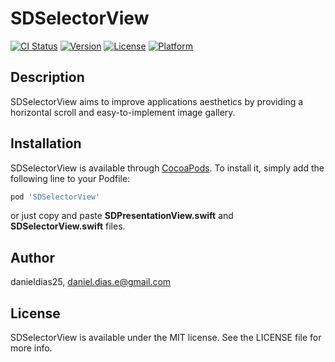 # SDSelectorView

[![CI Status](http://img.shields.io/travis/danieldias25/SDSelectorView.svg?style=flat)](https://travis-ci.org/danieldias25/SDSelectorView)
[![Version](https://img.shields.io/cocoapods/v/SDSelectorView.svg?style=flat)](http://cocoapods.org/pods/SDSelectorView)
[![License](https://img.shields.io/cocoapods/l/SDSelectorView.svg?style=flat)](http://cocoapods.org/pods/SDSelectorView)
[![Platform](https://img.shields.io/cocoapods/p/SDSelectorView.svg?style=flat)](http://cocoapods.org/pods/SDSelectorView)

## Description

SDSelectorView aims to improve applications aesthetics by providing a horizontal scroll and easy-to-implement image gallery.

## Installation

SDSelectorView is available through [CocoaPods](http://cocoapods.org). To install
it, simply add the following line to your Podfile:

```ruby
pod 'SDSelectorView'
```

or just copy and paste  **SDPresentationView.swift** and **SDSelectorView.swift** files.

## Author

danieldias25, daniel.dias.e@gmail.com

## License

SDSelectorView is available under the MIT license. See the LICENSE file for more info.
